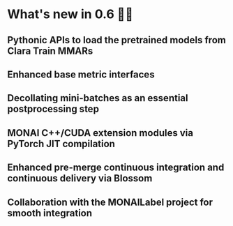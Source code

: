 # What's new in 0.6 🎉🎉

## Pythonic APIs to load the pretrained models from Clara Train MMARs

## Enhanced base metric interfaces

## Decollating mini-batches as an essential postprocessing step

## MONAI C++/CUDA extension modules via PyTorch JIT compilation

## Enhanced pre-merge continuous integration and continuous delivery via Blossom

## Collaboration with the MONAILabel project for smooth integration